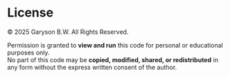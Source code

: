 # License

© 2025 Garyson B.W. All Rights Reserved.

Permission is granted to **view and run** this code for personal or educational purposes only.  
No part of this code may be **copied, modified, shared, or redistributed** in any form without the express written consent of the author.